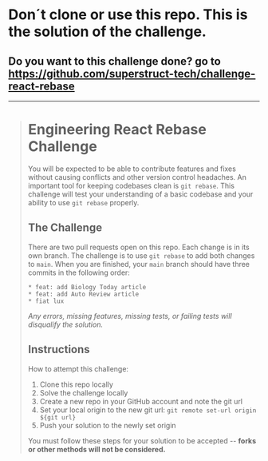 <h1>Don´t clone or use this repo. This is the solution of the challenge.</h1>

<h2>Do  you want to this challenge done? go to <a href="https://github.com/superstruct-tech/challenge-react-rebase" target="_blank">https://github.com/superstruct-tech/challenge-react-rebase</a> </h2>

<hr/>
<blockquote>
<h1> Engineering React Rebase Challenge </h1>

You will be expected to be able to contribute features and fixes without causing conflicts and other version control headaches. An important tool for keeping codebases clean is `git rebase`. This challenge will test your understanding of a basic codebase and your ability to use `git rebase` properly.

## The Challenge

There are two pull requests open on this repo. Each change is in its own branch. The challenge is to use `git rebase` to add both changes to `main`. When you are finished, your `main` branch should have three commits in the following order:

```
* feat: add Biology Today article
* feat: add Auto Review article
* fiat lux
```

_Any errors, missing features, missing tests, or failing tests will disqualify the solution._

## Instructions

How to attempt this challenge:

1) Clone this repo locally
2) Solve the challenge locally
3) Create a new repo in your GitHub account and note the git url
4) Set your local origin to the new git url: `git remote set-url origin ${git url}`
5) Push your solution to the newly set origin

You must follow these steps for your solution to be accepted -- **forks or other methods will not be considered.**
</blockquote>